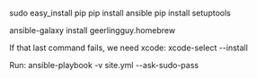 sudo easy\_install pip
pip install ansible
pip install setuptools  

ansible-galaxy install geerlingguy.homebrew

If that last command fails, we need xcode:
xcode-select --install

Run:
ansible-playbook -v site.yml --ask-sudo-pass
